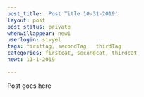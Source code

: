 ```yaml
---
post_title: 'Post Title 10-31-2019'
layout: post
post_status: private
whenwillappear: new1
userlogin: sivyel
tags: firsttag, secondTag,  thirdTag
categories: firstcat, secondcat, thirdcat
newt: 11-1-2019

---
```

Post goes here
